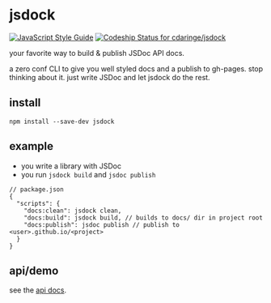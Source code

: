 # jsdock

[![JavaScript Style Guide](https://img.shields.io/badge/code_style-standard-brightgreen.svg)](https://standardjs.com) [ ![Codeship Status for cdaringe/jsdock](https://app.codeship.com/projects/269e2760-8195-0135-24b6-4e7f91221a42/status?branch=master)](https://app.codeship.com/projects/246951)

your favorite way to build & publish JSDoc API docs.

a zero conf CLI to give you well styled docs and a publish to gh-pages. stop thinking about it. just write JSDoc and let jsdock do the rest.

## install

`npm install --save-dev jsdock`

## example

- you write a library with JSDoc
- you run `jsdock build` and `jsdoc publish`

```json5
// package.json
{
  "scripts": {
    "docs:clean": jsdock clean,
    "docs:build": jsdock build, // builds to docs/ dir in project root
    "docs:publish": jsdoc publish // publish to <user>.github.io/<project>
  }
}
```

## api/demo

see the [api docs](https://cdaringe.github.io/jsdock).
